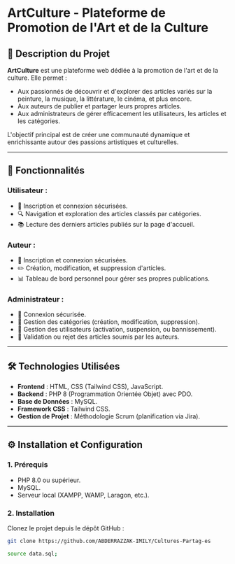 # ArtCulture - Plateforme de Promotion de l'Art et de la Culture

## 🎨 Description du Projet

**ArtCulture** est une plateforme web dédiée à la promotion de l'art et de la culture. Elle permet :

- Aux passionnés de découvrir et d'explorer des articles variés sur la peinture, la musique, la littérature, le cinéma, et plus encore.
- Aux auteurs de publier et partager leurs propres articles.
- Aux administrateurs de gérer efficacement les utilisateurs, les articles et les catégories.

L'objectif principal est de créer une communauté dynamique et enrichissante autour des passions artistiques et culturelles.

---

## 🚀 Fonctionnalités

### Utilisateur :
- 🔑 Inscription et connexion sécurisées.
- 🔍 Navigation et exploration des articles classés par catégories.
- 📚 Lecture des derniers articles publiés sur la page d'accueil.

### Auteur :
- 🔑 Inscription et connexion sécurisées.
- ✏️ Création, modification, et suppression d'articles.
- 📊 Tableau de bord personnel pour gérer ses propres publications.

### Administrateur :
- 🔑 Connexion sécurisée.
- 📂 Gestion des catégories (création, modification, suppression).
- 👥 Gestion des utilisateurs (activation, suspension, ou bannissement).
- 📝 Validation ou rejet des articles soumis par les auteurs.

---

## 🛠️ Technologies Utilisées

- **Frontend** : HTML, CSS (Tailwind CSS), JavaScript.
- **Backend** : PHP 8 (Programmation Orientée Objet) avec PDO.
- **Base de Données** : MySQL.
- **Framework CSS** : Tailwind CSS.
- **Gestion de Projet** : Méthodologie Scrum (planification via Jira).

---

## ⚙️ Installation et Configuration

### 1. Prérequis

- PHP 8.0 ou supérieur.
- MySQL.
- Serveur local (XAMPP, WAMP, Laragon, etc.).

### 2. Installation

Clonez le projet depuis le dépôt GitHub :

```bash
git clone https://github.com/ABDERRAZZAK-IMILY/Cultures-Partag-es

source data.sql;

